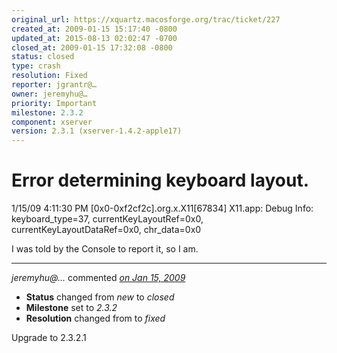 ```yaml
---
original_url: https://xquartz.macosforge.org/trac/ticket/227
created_at: 2009-01-15 15:17:40 -0800
updated_at: 2015-08-13 02:02:47 -0700
closed_at: 2009-01-15 17:32:08 -0800
status: closed
type: crash
resolution: Fixed
reporter: jgrantr@…
owner: jeremyhu@…
priority: Important
milestone: 2.3.2
component: xserver
version: 2.3.1 (xserver-1.4.2-apple17)
---
```


Error determining keyboard layout.
==================================


1/15/09 4:11:30 PM \[0x0-0xf2cf2c\].org.x.X11\[67834\] X11.app: Debug Info: keyboard\_type=37, currentKeyLayoutRef=0x0, currentKeyLayoutDataRef=0x0, chr\_data=0x0

I was told by the Console to report it, so I am.



---

*jeremyhu@…* commented *[on Jan 15, 2009](https://xquartz.macosforge.org/trac/ticket/227#comment:1 "January 15, 2009 at 5:32 PM PST")*

-   **Status** changed from *new* to *closed*
-   **Milestone** set to *2.3.2*
-   **Resolution** changed from to *fixed*

Upgrade to 2.3.2.1



